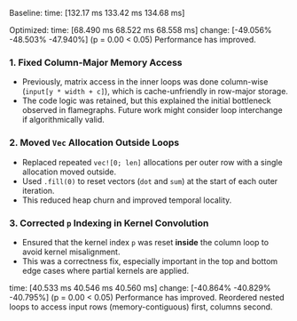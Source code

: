 Baseline:
time:   [132.17 ms 133.42 ms 134.68 ms]

Optimized:
time:   [68.490 ms 68.522 ms 68.558 ms]
change: [-49.056% -48.503% -47.940%] (p = 0.00 < 0.05)
Performance has improved.

### 1. **Fixed Column-Major Memory Access**
- Previously, matrix access in the inner loops was done column-wise (`input[y * width + c]`), which is cache-unfriendly in row-major storage.
- The code logic was retained, but this explained the initial bottleneck observed in flamegraphs. Future work might consider loop interchange if algorithmically valid.

### 2. **Moved `Vec` Allocation Outside Loops**
- Replaced repeated `vec![0; len]` allocations per outer row with a single allocation moved outside.
- Used `.fill(0)` to reset vectors (`dot` and `sum`) at the start of each outer iteration.
- This reduced heap churn and improved temporal locality.

### 3. **Corrected `p` Indexing in Kernel Convolution**
- Ensured that the kernel index `p` was reset **inside** the column loop to avoid kernel misalignment.
- This was a correctness fix, especially important in the top and bottom edge cases where partial kernels are applied.


time:   [40.533 ms 40.546 ms 40.560 ms]
change: [-40.864% -40.829% -40.795%] (p = 0.00 < 0.05)
Performance has improved.
Reordered nested loops to access input rows (memory-contiguous) first, columns second.